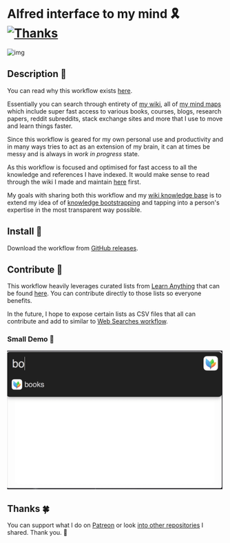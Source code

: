 # Alfred interface to my mind 🎗 [![Thanks](https://img.shields.io/badge/Say%20Thanks-💗-ff69b4.svg)](https://www.patreon.com/nikitavoloboev)

<img src="http://i.imgur.com/4wvJNy6.png" width="500" alt="img">

## Description 📕
You can read why this workflow exists [here](https://nikitavoloboev.gitbooks.io/knowledge/content/meta/my-mind.html). 

Essentially you can search through entirety of [my wiki](https://nikitavoloboev.gitbooks.io/knowledge/content/), all of [my mind maps](https://my.mindnode.com/myLVaRLKytoTYBLshxGzzb75MN9cyGHbQBgaVVPp#323.6,381.4,3) which include super fast access to various books, courses, blogs, research papers, reddit subreddits, stack exchange sites and more that I use to move and learn things faster.

Since this workflow is geared for my own personal use and productivity and in many ways tries to act as an extension of my brain, it can at times be messy and is always in *work in progress* state.

As this workflow is focused and optimised for fast access to all the knowledge and references I have indexed. It would make sense to read through the wiki I made and maintain [here](https://nikitavoloboev.gitbooks.io/knowledge/content/) first.

My goals with sharing both this workflow and my [wiki knowledge base](https://nikitavoloboev.gitbooks.io/knowledge/content/) is to extend my idea of of [knowledge bootstrapping](https://medium.com/@NikitaVoloboev/knowledge-bootstrapping-36c97e0dee19#.udmp9eotg) and tapping into a person's expertise in the most transparent way possible.

## Install 💎
Download the workflow from [GitHub releases](https://github.com/nikitavoloboev/alfred-my-mind/releases/latest).

## Contribute 💜
This workflow heavily leverages curated lists from [Learn Anything](https://learn-anything.xyz/) that can be found [here](https://github.com/learn-anything). You can contribute directly to those lists so everyone benefits. 

In the future, I hope to expose certain lists as CSV files that all can contribute and add to similar to [Web Searches workflow](https://github.com/nikitavoloboev/alfred-web-searches).

### Small Demo 🚀

<img src="media/demo.gif" width="500" alt="img">

## Thanks 🍀
You can support what I do on [Patreon](https://www.patreon.com/nikitavoloboev) or look [into other repositories](https://my.mindnode.com/ZKGETDkUaQUsL3q8q9z788CxG84oEHgDiT79GuzX#-143.5,-902.6,0) I shared. Thank you. 💚